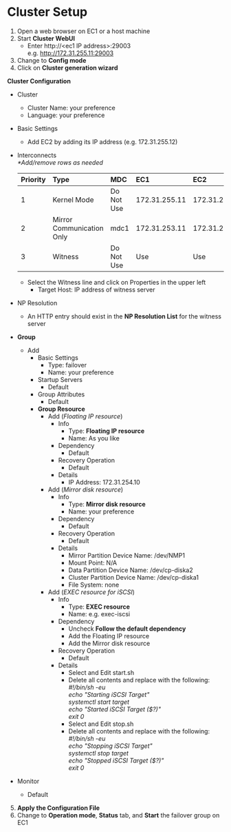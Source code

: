 # Cluster Setup
1. Open a web browser on EC1 or a host machine
2. Start **Cluster WebUI**
    - Enter http://\<ec1 IP address\>:29003    
      e.g. http://172.31.255.11:29003
3. Change to **Config mode**
4. Click on **Cluster generation wizard**    

**Cluster Configuration**
- Cluster
	- Cluster Name: your preference
	- Language: your preference
- Basic Settings
	- Add EC2 by adding its IP address (e.g. 172.31.255.12)
- Interconnects    
  *\*Add/remove rows as needed*    

    |Priority |Type |MDC |EC1 |EC2 |
    |:---------|:-------|:---|:---|:---|
    | 1 | Kernel Mode | Do Not Use | 172.31.255.11 | 172.31.255.12 |
    | 2 | Mirror Communication Only | mdc1 | 172.31.253.11 | 172.31.253.12 |
    | 3 | Witness |	Do Not Use | Use | Use |

	- Select the Witness line and click on Properties in the upper left
	    - Target Host: IP address of witness server		
- NP Resolution
	- An HTTP entry should exist in the **NP Resolution List** for the witness server
- **Group**
	- Add
		- Basic Settings
			- Type: failover
			- Name: your preference
		- Startup Servers
			- Default
		- Group Attributes
			- Default
		- **Group Resource**
			- Add (*Floating IP resource*)
				- Info
					- Type: **Floating IP resource**
					- Name: As you like
				- Dependency
					- Default
				- Recovery Operation
					- Default
				- Details
					- IP Address: 172.31.254.10
			- Add (*Mirror disk resource*)
				- Info
					- Type: **Mirror disk resource**
					- Name: your preference
				- Dependency
					- Default
				- Recovery Operation
					- Default
				- Details
					- Mirror Partition Device Name: /dev/NMP1
					- Mount Point: N/A
					- Data Partition Device Name: /dev/cp-diska2
					- Cluster Partition Device Name: /dev/cp-diska1
					- File System: none
			- Add  (*EXEC resource for iSCSI*)
				- Info
					- Type: **EXEC resource**
					- Name: e.g. exec-iscsi
				- Dependency
					- Uncheck **Follow the default dependency**
					- Add the Floating IP resource
					- Add the Mirror disk resource
				- Recovery Operation
					- Default
				- Details
					- Select and Edit start.sh
					- Delete all contents and replace with the following:    
                                          *#!/bin/sh -eu   
                                          echo "Starting iSCSI Target"   
                                          systemctl start target   
                                          echo "Started  iSCSI Target ($?)"   
                                          exit 0*     
					- Select and Edit stop.sh
					- Delete all contents and replace with the following:    
					  *#!/bin/sh -eu    
					  echo "Stopping iSCSI Target"    
					  systemctl stop target    
					  echo "Stopped  iSCSI Target ($?)"    
					  exit 0*    
- Monitor
	- Default
5. **Apply the Configuration File**
6. Change to **Operation mode**, **Status** tab, and **Start** the failover group on EC1


